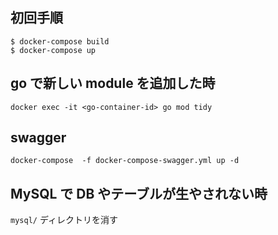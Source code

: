 ## 初回手順

```
$ docker-compose build
$ docker-compose up
```

## go で新しい module を追加した時

```
docker exec -it <go-container-id> go mod tidy
```

## swagger 
```
docker-compose  -f docker-compose-swagger.yml up -d
```

## MySQL で DB やテーブルが生やされない時

`mysql/` ディレクトリを消す
